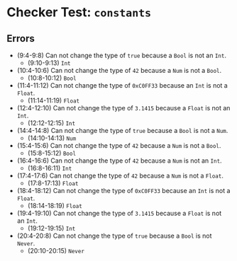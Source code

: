 # Checker Test: `constants`

## Errors
- (9:4-9:8) Can not change the type of `true` because a `Bool` is not an `Int`.
  - (9:10-9:13) `Int`
- (10:4-10:6) Can not change the type of `42` because a `Num` is not a `Bool`.
  - (10:8-10:12) `Bool`
- (11:4-11:12) Can not change the type of `0xC0FF33` because an `Int` is not a `Float`.
  - (11:14-11:19) `Float`
- (12:4-12:10) Can not change the type of `3.1415` because a `Float` is not an `Int`.
  - (12:12-12:15) `Int`
- (14:4-14:8) Can not change the type of `true` because a `Bool` is not a `Num`.
  - (14:10-14:13) `Num`
- (15:4-15:6) Can not change the type of `42` because a `Num` is not a `Bool`.
  - (15:8-15:12) `Bool`
- (16:4-16:6) Can not change the type of `42` because a `Num` is not an `Int`.
  - (16:8-16:11) `Int`
- (17:4-17:6) Can not change the type of `42` because a `Num` is not a `Float`.
  - (17:8-17:13) `Float`
- (18:4-18:12) Can not change the type of `0xC0FF33` because an `Int` is not a `Float`.
  - (18:14-18:19) `Float`
- (19:4-19:10) Can not change the type of `3.1415` because a `Float` is not an `Int`.
  - (19:12-19:15) `Int`
- (20:4-20:8) Can not change the type of `true` because a `Bool` is not `Never`.
  - (20:10-20:15) `Never`
